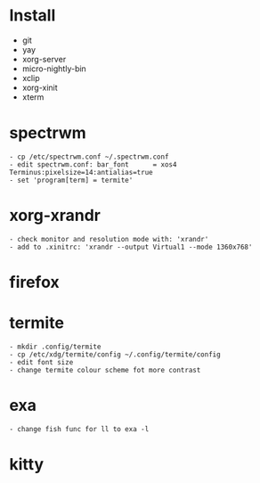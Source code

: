 # Install

- git
- yay
- xorg-server
- micro-nightly-bin
- xclip
- xorg-xinit
- xterm

# spectrwm
	- cp /etc/spectrwm.conf ~/.spectrwm.conf
	- edit spectrwm.conf: bar_font		= xos4 Terminus:pixelsize=14:antialias=true
	- set 'program[term] = termite'

# xorg-xrandr
	- check monitor and resolution mode with: 'xrandr'
	- add to .xinitrc: 'xrandr --output Virtual1 --mode 1360x768'
	
# firefox

# termite
	- mkdir .config/termite
	- cp /etc/xdg/termite/config ~/.config/termite/config
	- edit font size
	- change termite colour scheme fot more contrast

# exa
	- change fish func for ll to exa -l

# kitty
